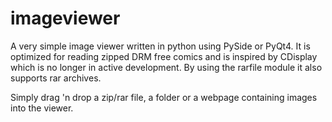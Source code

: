 # imageviewer

A very simple image viewer written in python using PySide or PyQt4. It is optimized for reading zipped DRM free comics and is inspired by CDisplay which is no longer in active development. By using the rarfile module it also supports rar archives.

Simply drag 'n drop a zip/rar file, a folder or a webpage containing images into the viewer.
